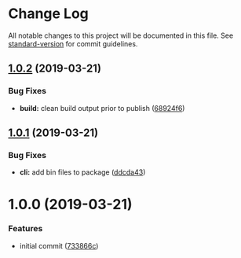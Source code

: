# Change Log

All notable changes to this project will be documented in this file. See [standard-version](https://github.com/conventional-changelog/standard-version) for commit guidelines.

<a name="1.0.2"></a>
## [1.0.2](https://github.com/princjef/api-documenter/compare/v1.0.1...v1.0.2) (2019-03-21)


### Bug Fixes

* **build:** clean build output prior to publish ([68924f6](https://github.com/princjef/api-documenter/commit/68924f6))



<a name="1.0.1"></a>
## [1.0.1](https://github.com/princjef/api-documenter/compare/v1.0.0...v1.0.1) (2019-03-21)


### Bug Fixes

* **cli:** add bin files to package ([ddcda43](https://github.com/princjef/api-documenter/commit/ddcda43))



<a name="1.0.0"></a>
# 1.0.0 (2019-03-21)


### Features

* initial commit ([733866c](https://github.com/princjef/api-documenter/commit/733866c))
